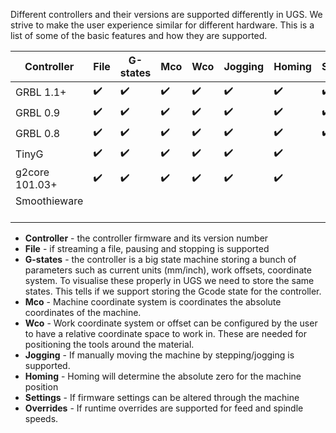 Different controllers and their versions are supported differently in UGS. We strive to make the user experience similar for different hardware. This is a list of some of the basic features and how they are supported.

| Controller     | File | G-states | Mco | Wco | Jogging | Homing | Settings | Overrides |
| -------------- |----------------|--------------|-----|-----|---------|--------|----------|-----------|
| GRBL 1.1+      | :heavy_check_mark: | :heavy_check_mark: | :heavy_check_mark: | :heavy_check_mark: | :heavy_check_mark: | :heavy_check_mark: | :heavy_check_mark: | :heavy_check_mark: |
| GRBL 0.9       | :heavy_check_mark: | :heavy_check_mark: | :heavy_check_mark: | :heavy_check_mark: | :heavy_check_mark: | :heavy_check_mark: | :heavy_check_mark: | |
| GRBL 0.8       | :heavy_check_mark: | :heavy_check_mark: | :heavy_check_mark: | :heavy_check_mark: | :heavy_check_mark: | :heavy_check_mark: | :heavy_check_mark: | |
| TinyG          | :heavy_check_mark: | :heavy_check_mark: | :heavy_check_mark: | :heavy_check_mark: | :heavy_check_mark: | :heavy_check_mark: |  | |
| g2core 101.03+ | :heavy_check_mark: | :heavy_check_mark: | :heavy_check_mark: | :heavy_check_mark: | :heavy_check_mark: | :heavy_check_mark: |  | :heavy_check_mark: |
| Smoothieware   |  |  |  |  |  |  |  |  |

* **Controller** - the controller firmware and its version number
* **File** - if streaming a file, pausing and stopping is supported
* **G-states** - the controller is a big state machine storing a bunch of parameters such as current units (mm/inch), work offsets, coordinate system. To visualise these properly in UGS we need to store the same states. This tells if we support storing the Gcode state for the controller.
* **Mco** - Machine coordinate system is coordinates the absolute coordinates of the machine.
* **Wco** - Work coordinate system or offset can be configured by the user to have a relative coordinate space to work in. These are needed for positioning the tools around the material.
* **Jogging** - If manually moving the machine by stepping/jogging is supported.
* **Homing** - Homing will determine the absolute zero for the machine position
* **Settings** - If firmware settings can be altered through the machine
* **Overrides** - If runtime overrides are supported for feed and spindle speeds.